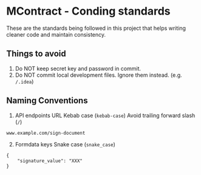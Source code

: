 # MContract - Conding standards

These are the standards being followed in this project that helps writing cleaner code
and maintain consistency.

## Things to avoid
1. Do NOT keep secret key and password in commit.
2. Do NOT commit local development files. Ignore them instead. (e.g. `/.idea`)

## Naming Conventions

1. API endpoints URL
Kebab case (`kebab-case`)
Avoid trailing forward slash (`/`)
```
www.example.com/sign-document
```
2. Formdata keys
Snake case (`snake_case`)
```
{
    "signature_value": "XXX"
}
```

